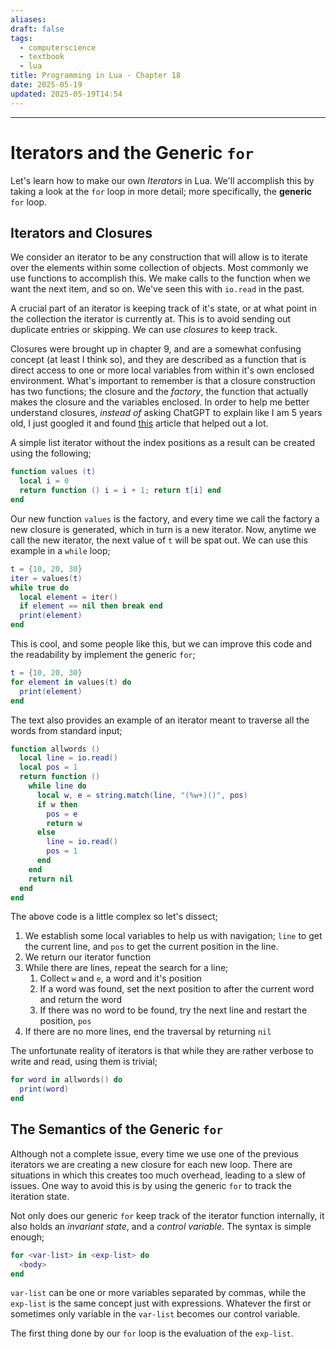 ```yaml
---
aliases: 
draft: false
tags:
  - computerscience
  - textbook
  - lua
title: Programming in Lua - Chapter 18
date: 2025-05-19
updated: 2025-05-19T14:54
---
```


-------------------------------------------------------------------------------

# Iterators and the Generic `for`

Let's learn how to make our own *Iterators* in Lua. We'll accomplish this by taking a look at the `for` loop in more detail; more specifically, the **generic** `for` loop.

## Iterators and Closures

We consider an iterator to be any construction that will allow is to iterate over the elements within some collection of objects. Most commonly we use functions to accomplish this. We make calls to the function when we want the next item, and so on. We've seen this with `io.read` in the past.

A crucial part of an iterator is keeping track of it's state, or at what point in the collection the iterator is currently at. This is to avoid sending out duplicate entries or skipping. We can use *closures* to keep track. 

Closures were brought up in chapter 9, and are a somewhat confusing concept (at least I think so), and they are described as a function that is direct access to one or more local variables from within it's own enclosed environment. What's important to remember is that a closure construction has two functions; the closure and the *factory*, the function that actually makes the closure and the variables enclosed. In order to help me better understand closures, *instead of* asking ChatGPT to explain like I am 5 years old, I just googled it and found [this](https://dev.to/inidaname/explain-closures-to-me-like-i-am-five-2il) article that helped out a lot.

A simple list iterator without the index positions as a result can be created using the following;

```lua
function values (t)
  local i = 0
  return function () i = i + 1; return t[i] end
end
```

Our new function `values` is the factory, and every time we call the factory a new closure is generated, which in turn is a new iterator. Now, anytime we call the new iterator, the next value of `t` will be spat out. We can use this example in a `while` loop;

```lua
t = {10, 20, 30}
iter = values(t)
while true do
  local element = iter()
  if element == nil then break end
  print(element)
end
```

This is cool, and some people like this, but we can improve this code and the readability by implement the generic `for`;

```lua
t = {10, 20, 30}
for element in values(t) do
  print(element)
end
```

The text also provides an example of an iterator meant to traverse all the words from standard input;

```lua
function allwords ()
  local line = io.read()
  local pos = 1
  return function ()
    while line do
      local w, e = string.match(line, "(%w+)()", pos)
      if w then
        pos = e
        return w
      else
        line = io.read()
        pos = 1
      end
    end
    return nil
  end
end
```

The above code is a little complex so let's dissect;

1. We establish some local variables to help us with navigation; `line` to get the current line, and `pos` to get the current position in the line.
2. We return our iterator function
3. While there are lines, repeat the search for a line;
	1. Collect `w` and `e`, a word and it's position
	2. If a word was found, set the next position to after the current word and return the word
	3. If there was no word to be found, try the next line and restart the position, `pos`
4. If there are no more lines, end the traversal by returning `nil`

The unfortunate reality of iterators is that while they are rather verbose to write and read, using them is trivial;

```lua
for word in allwords() do
  print(word)
end
```

## The Semantics of the Generic `for`

Although not a complete issue, every time we use one of the previous iterators we are creating a new closure for each new loop. There are situations in which this creates too much overhead, leading to a slew of issues. One way to avoid this is by using the generic `for` to track the iteration state.

Not only does our generic `for` keep track of the iterator function internally, it also holds an *invariant state*, and a *control variable*. The syntax is simple enough;

```lua
for <var-list> in <exp-list> do
  <body>
end
```

`var-list` can be one or more variables separated by commas, while the `exp-list` is the same concept just with expressions. Whatever the first or sometimes only variable in the `var-list` becomes our control variable.

The first thing done by our `for` loop is the evaluation of the `exp-list`. 